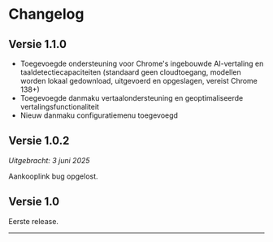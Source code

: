 # Changelog

## Versie 1.1.0

- Toegevoegde ondersteuning voor Chrome's ingebouwde AI-vertaling en taaldetectiecapaciteiten (standaard geen cloudtoegang, modellen worden lokaal gedownload, uitgevoerd en opgeslagen, vereist Chrome 138+)
- Toegevoegde danmaku vertaalondersteuning en geoptimaliseerde vertalingsfunctionaliteit
- Nieuw danmaku configuratiemenu toegevoegd

## Versie 1.0.2

_Uitgebracht: 3 juni 2025_

Aankooplink bug opgelost.

## Versie 1.0

Eerste release.

---

